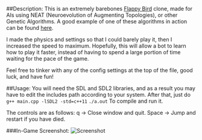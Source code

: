 ##Description:
This is an extremely barebones [Flappy Bird](http://flappybird.io/) clone, made for AIs using NEAT (Neuroevolution of Augmenting Topologies), or other Genetic Algorithms. A good example of one of these algorithms in action can be found [here](https://www.youtube.com/watch?v=qv6UVOQ0F44). 

I made the physics and settings so that I could barely play it, then I increased the speed to maximum. Hopefully, this will allow a bot to learn how to play it faster, instead of having to spend a large portion of time waiting for the pace of the game.

Feel free to tinker with any of the config settings at the top of the file, good luck, and have fun!

##Usage:
You will need the SDL and SDL2 libraries, and as a result you may have to edit the includes path according to your system. After that, just do
`g++ main.cpp -lSDL2 -std=c++11` 
`./a.out`
To compile and run it.

The controls are as follows:
q -> Close window and quit.
Space -> Jump and restart if you have died.

###In-Game Screenshot:
![Screenshot](https://github.com/DarkElement75/flappy-bird-barebones/blob/master/screenshot.png)

